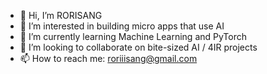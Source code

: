 - 👋 Hi, I’m RORISANG
- 👀 I’m interested in building micro apps that use AI
- 🌱 I’m currently learning Machine Learning and PyTorch
- 💞️ I’m looking to collaborate on bite-sized AI / 4IR projects
- 📫 How to reach me: roriiisang@gmail.com

<!---
rorisang123/rorisang123 is a ✨ special ✨ repository because its `README.md` (this file) appears on your GitHub profile.
You can click the Preview link to take a look at your changes.
--->

